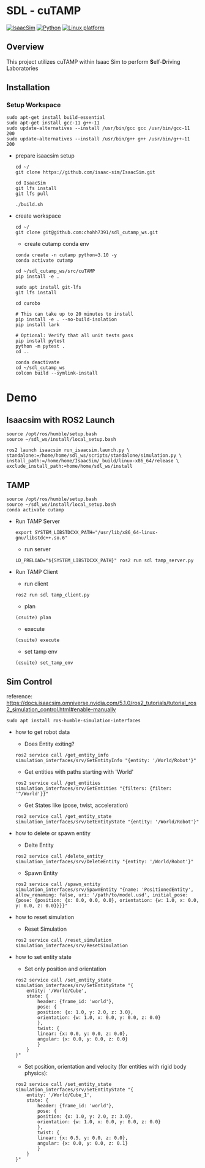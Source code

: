 # SDL - cuTAMP

[![IsaacSim](https://img.shields.io/badge/IsaacSim-5.1.0-silver.svg)](https://docs.isaacsim.omniverse.nvidia.com/5.1.0/index.html)
[![Python](https://img.shields.io/badge/python-3.11-blue.svg)](https://docs.python.org/3/whatsnew/3.11.html)
[![Linux platform](https://img.shields.io/badge/platform-linux--64-orange.svg)](https://releases.ubuntu.com/22.04/)

## Overview

This project utilizes cuTAMP within Isaac Sim to perform **S**elf-**D**riving **L**aboratories


## Installation

### Setup Workspace

```
sudo apt-get install build-essential
sudo apt-get install gcc-11 g++-11
sudo update-alternatives --install /usr/bin/gcc gcc /usr/bin/gcc-11 200
sudo update-alternatives --install /usr/bin/g++ g++ /usr/bin/g++-11 200
```

- prepare isaacsim setup

    ```
    cd ~/
    git clone https://github.com/isaac-sim/IsaacSim.git
    ```

    ```
    cd IsaacSim
    git lfs install
    git lfs pull
    ```

    ```
    ./build.sh
    ```


- create workspace

    ```
    cd ~/
    git clone git@github.com:chohh7391/sdl_cutamp_ws.git
    ```

    - create cutamp conda env

    ```
    conda create -n cutamp python=3.10 -y
    conda activate cutamp
    ```

    ```
    cd ~/sdl_cutamp_ws/src/cuTAMP
    pip install -e .
    ```

    ```
    sudo apt install git-lfs
    git lfs install
    ```

    ```
    cd curobo

    # This can take up to 20 minutes to install
    pip install -e . --no-build-isolation
    pip install lark
    ```

    ```
    # Optional: Verify that all unit tests pass
    pip install pytest
    python -m pytest .
    cd ..
    ```

    ```
    conda deactivate
    cd ~/sdl_cutamp_ws
    colcon build --symlink-install
    ```


# Demo

## Isaacsim with ROS2 Launch

```
source /opt/ros/humble/setup.bash
source ~/sdl_ws/install/local_setup.bash
```

```
ros2 launch isaacsim run_isaacsim.launch.py \
standalone:=/home/home/sdl_ws/scripts/standalone/simulation.py \
install_path:=/home/home/IsaacSim/_build/linux-x86_64/release \
exclude_install_path:=home/home/sdl_ws/install
```

## TAMP

```
source /opt/ros/humble/setup.bash
source ~/sdl_ws/install/local_setup.bash
conda activate cutamp
```

- Run TAMP Server
    
    ```
    export SYSTEM_LIBSTDCXX_PATH="/usr/lib/x86_64-linux-gnu/libstdc++.so.6"
    ```

    - run server
    ```
    LD_PRELOAD="${SYSTEM_LIBSTDCXX_PATH}" ros2 run sdl tamp_server.py
    ```

- Run TAMP Client

    - run client

    ```
    ros2 run sdl tamp_client.py
    ```

    - plan
  
    ```
    (csuite) plan
    ```

    - execute
    ```
    (csuite) execute
    ```
    
    - set tamp env
    ```
    (csuite) set_tamp_env
    ```





## Sim Control

reference: https://docs.isaacsim.omniverse.nvidia.com/5.1.0/ros2_tutorials/tutorial_ros2_simulation_control.html#enable-manually

```
sudo apt install ros-humble-simulation-interfaces
```

- how to get robot data

    - Does Entity exiting?
    ```
    ros2 service call /get_entity_info simulation_interfaces/srv/GetEntityInfo "{entity: '/World/Robot'}"
    ```

    - Get entities with paths starting with 'World'
    ```
    ros2 service call /get_entities simulation_interfaces/srv/GetEntities "{filters: {filter: '^/World'}}"
    ```

    - Get States like (pose, twist, acceleration)
    ```
    ros2 service call /get_entity_state simulation_interfaces/srv/GetEntityState "{entity: '/World/Robot'}"
    ```

- how to delete or spawn entity
  
    - Delte Entity
    ```
    ros2 service call /delete_entity simulation_interfaces/srv/DeleteEntity "{entity: '/World/Robot'}"
    ```

    - Spawn Entity
    ```
    ros2 service call /spawn_entity simulation_interfaces/srv/SpawnEntity "{name: 'PositionedEntity', allow_renaming: false, uri: '/path/to/model.usd', initial_pose: {pose: {position: {x: 0.0, 0.0, 0.0}, orientation: {w: 1.0, x: 0.0, y: 0.0, z: 0.0}}}}"
    ```

- how to reset simulation

    - Reset Simulation
    ```
    ros2 service call /reset_simulation simulation_interfaces/srv/ResetSimulation
    ```

- how to set entity state

    - Set only position and orientation
    ```
    ros2 service call /set_entity_state simulation_interfaces/srv/SetEntityState "{
        entity: '/World/Cube',
        state: {
            header: {frame_id: 'world'},
            pose: {
            position: {x: 1.0, y: 2.0, z: 3.0},
            orientation: {w: 1.0, x: 0.0, y: 0.0, z: 0.0}
            },
            twist: {
            linear: {x: 0.0, y: 0.0, z: 0.0},
            angular: {x: 0.0, y: 0.0, z: 0.0}
            }
        }
    }"

    ```

    - Set position, orientation and velocity (for entities with rigid body physics):
    ```
    ros2 service call /set_entity_state simulation_interfaces/srv/SetEntityState "{
        entity: '/World/Cube_1',
        state: {
            header: {frame_id: 'world'},
            pose: {
            position: {x: 1.0, y: 2.0, z: 3.0},
            orientation: {w: 1.0, x: 0.0, y: 0.0, z: 0.0}
            },
            twist: {
            linear: {x: 0.5, y: 0.0, z: 0.0},
            angular: {x: 0.0, y: 0.0, z: 0.1}
            }
        }
    }"
    ```